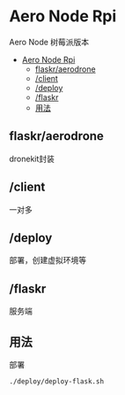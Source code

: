 # Aero Node Rpi

Aero Node 树莓派版本

- [Aero Node Rpi](#aero-node-rpi)
  - [flaskr/aerodrone](#flaskraerodrone)
  - [/client](#client)
  - [/deploy](#deploy)
  - [/flaskr](#flaskr)
  - [用法](#%E7%94%A8%E6%B3%95)

## flaskr/aerodrone

dronekit封装

## /client

一对多

## /deploy

部署，创建虚拟环境等

## /flaskr

服务端

## 用法

部署

```shell
./deploy/deploy-flask.sh
```

